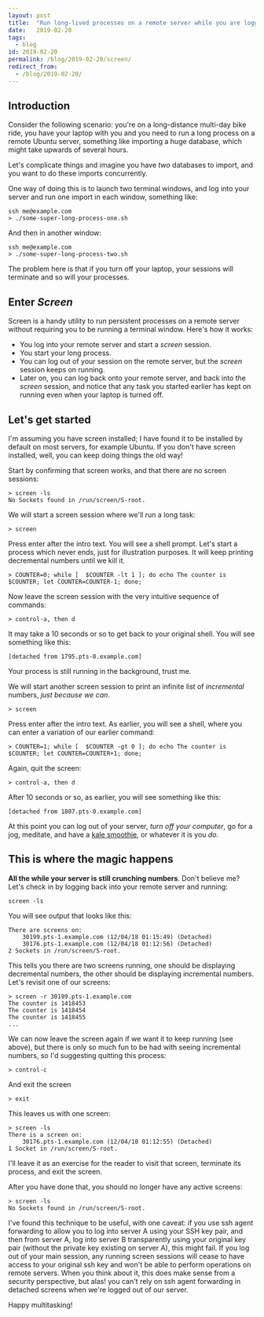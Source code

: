 ```yaml
---
layout: post
title:  "Run long-lived processes on a remote server while you are logged out, using the Screen utility"
date:   2019-02-20
tags:
  - blog
id: 2019-02-20
permalink: /blog/2019-02-20/screen/
redirect_from:
  - /blog/2019-02-20/
---
```


Introduction
-----

Consider the following scenario: you're on a long-distance multi-day bike ride, you have your laptop with you and you need to run a long process on a remote Ubuntu server, something like importing a huge database, which might take upwards of several hours.

Let's complicate things and imagine you have _two_ databases to import, and you want to do these imports concurrently.

One way of doing this is to launch two terminal windows, and log into your server and run one import in each window, something like:

    ssh me@example.com
    > ./some-super-long-process-one.sh

And then in another window:

    ssh me@example.com
    > ./some-super-long-process-two.sh

The problem here is that if you turn off your laptop, your sessions will terminate and so will your processes.

Enter _Screen_
-----

Screen is a handy utility to run persistent processes on a remote server without requiring you to be running a terminal window. Here's how it works:

* You log into your remote server and start a _screen_ session.
* You start your long process.
* You can log out of your session on the remote server, but the _screen_ session keeps on running.
* Later on, you can log back onto your remote server, and back into the _screen_ session, and notice that any task you started earlier has kept on running even when your laptop is turned off.

Let's get started
-----

I'm assuming you have screen installed; I have found it to be installed by default on most servers, for example Ubuntu. If you don't have screen installed, well, you can keep doing things the old way!

Start by confirming that screen works, and that there are no screen sessions:

    > screen -ls
    No Sockets found in /run/screen/S-root.

We will start a screen session where we'll run a long task:

    > screen

Press enter after the intro text. You will see a shell prompt. Let's start a process which never ends, just for illustration purposes. It will keep printing decremental numbers until we kill it.

    > COUNTER=0; while [  $COUNTER -lt 1 ]; do echo The counter is $COUNTER; let COUNTER=COUNTER-1; done;

Now leave the screen session with the very intuitive sequence of commands:

    > control-a, then d

It may take a 10 seconds or so to get back to your original shell. You will see something like this:

    [detached from 1795.pts-0.example.com]

Your process is still running in the background, trust me.

We will start another screen session to print an infinite list of _incremental_ numbers, _just because we can_.

    > screen

Press enter after the intro text. As earlier, you will see a shell, where you can enter a variation of our earlier command:

    > COUNTER=1; while [  $COUNTER -gt 0 ]; do echo The counter is $COUNTER; let COUNTER=COUNTER+1; done;

Again, quit the screen:

    > control-a, then d

After 10 seconds or so, as earlier, you will see something like this:

    [detached from 1807.pts-0.example.com]

At this point you can log out of your server, _turn off your computer_, go for a jog, meditate, and have a [kale smoothie](https://lovingitvegan.com/kale-smoothie/), or whatever it is you _do_.

This is where the magic happens
-----

**All the while your server is still crunching numbers**. Don't believe me? Let's check in by logging back into your remote server and running:

    screen -ls

You will see output that looks like this:

    There are screens on:
    	30199.pts-1.example.com	(12/04/18 01:15:49)	(Detached)
    	30176.pts-1.example.com	(12/04/18 01:12:56)	(Detached)
    2 Sockets in /run/screen/S-root.

This tells you there are two screens running, one should be displaying decremental numbers, the other should be displaying incremental numbers. Let's revisit one of our screens:

    > screen -r 30199.pts-1.example.com
    The counter is 1418453
    The counter is 1418454
    The counter is 1418455
    ...

We can now leave the screen again if we want it to keep running (see above), but there is only so much fun to be had with seeing incremental numbers, so I'd suggesting quitting this process:

    > control-c

And exit the screen

    > exit

This leaves us with one screen:

    > screen -ls
    There is a screen on:
    	30176.pts-1.example.com	(12/04/18 01:12:55)	(Detached)
    1 Socket in /run/screen/S-root.

I'll leave it as an exercise for the reader to visit that screen, terminate its process, and exit the screen.

After you have done that, you should no longer have any active screens:

    > screen -ls
    No Sockets found in /run/screen/S-root.

I've found this technique to be useful, with one caveat: if you use ssh agent forwarding to allow you to log into server A using your SSH key pair, and then from server A, log into server B transparently using your original key pair (without the private key existing on server A), this might fail. If you log out of your main session, any running screen sessions will cease to have access to your original ssh key and won't be able to perform operations on remote servers. When you think about it, this does make sense from a security perspective, but alas! you can't rely on ssh agent forwarding in detached screens when we're logged out of our server.

Happy multitasking!

